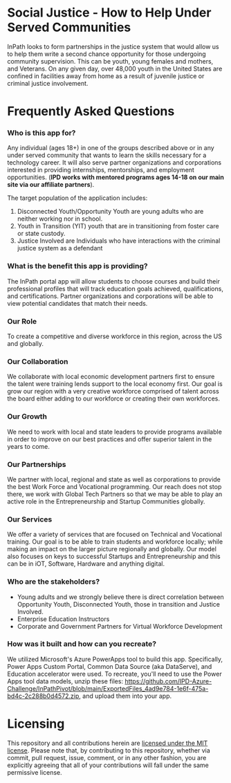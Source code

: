 # Social Justice - How to Help Under Served Communities

InPath looks to form partnerships in the justice system that would allow us to help them write a second chance opportunity for those undergoing community supervision. This can be youth, young females and mothers, and Veterans. On any given day, over 48,000 youth in the United States are confined in facilities away from home as a result of juvenile justice or criminal justice involvement.


# Frequently Asked Questions
### Who is this app for?

Any individual (ages 18+) in one of the groups described above or in any under served community that wants to learn the skills necessary for a technology career. It will also serve partner organizations and corporations interested in providing internships, mentorships, and employment opportunities. (**IPD works with mentored programs ages 14-18 on our main site via our affiliate partners**).

The target population of the application includes:

1.  Disconnected Youth/Opportunity Youth are young adults who are neither working nor in school.
2.  Youth in Transition (YIT) youth that are in transitioning from foster care or state custody.
3. Justice Involved are Individuals who have interactions with the criminal justice system as a defendant

### What is the benefit this app is providing?

The InPath portal app will allow students to choose courses and build their professional profiles that will track education goals achieved, qualifications, and certifications. Partner organizations and corporations will be able to view potential candidates that match their needs.

### **Our Role**
To create a competitive and diverse workforce in this region, across the US and globally.

### **Our Collaboration**

We collaborate with local economic development partners first to ensure the talent were training lends support to the local economy first. Our goal is grow our region with a very creative workforce comprised of talent across the board either adding to our workforce or creating their own workforces.


### **Our Growth**
We need to work with local and state leaders to provide programs available in order to improve on our best practices and offer superior talent in the years to come.

### **Our Partnerships**
We partner with local, regional and state as well as corporations to provide the best Work Force and Vocational programming. Our reach does not stop there, we work with Global Tech Partners so that we may be able to play an active role in the Entrepreneurship and Startup Communities globally.

### **Our Services**
We offer a variety of services that are focused on Technical and Vocational training. Our goal is to be able to train students and workforce locally; while making an impact on the larger picture regionally and globally. Our model also focuses on keys to successful Startups and Entrepreneurship and this can be in iOT, Software, Hardware and anything digital.

### Who are the stakeholders?

-   Young adults and we strongly believe there is direct correlation between Opportunity Youth, Disconnected Youth, those in transition and Justice Involved.
-   Enterprise Education Instructors
-   Corporate and Government Partners for Virtual Workforce Development

### How was it built and how can you recreate?
We utilized Microsoft's Azure PowerApps tool to build this app. Specifically, Power Apps Custom Portal, Common Data Source (aka DataServe), and Education accelerator were used. To recreate, you'll need to use the Power Apps tool data models, unzip these files: https://github.com/IPD-Azure-Challenge/InPathPivot/blob/main/ExportedFiles_4ad9e784-1e6f-475a-bd4c-2c288b0d4572.zip, and upload them into your app. 

# Licensing

This repository and all contributions herein are [licensed under the MIT license](https://github.com/IPD-Azure-Challenge/InPathPivot/blob/main/LICENSE). Please note that, by contributing to this repository, whether via commit, pull request, issue, comment, or in any other fashion, you are explicitly agreeing that all of your contributions will fall under the same permissive license.

